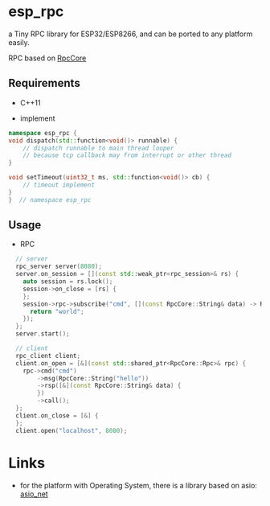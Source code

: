 # esp_rpc

a Tiny RPC library for ESP32/ESP8266, and can be ported to any platform easily.

RPC based on [RpcCore](https://github.com/shuai132/RpcCore)

## Requirements

* C++11

* implement

```c++
namespace esp_rpc {
void dispatch(std::function<void()> runnable) {
    // dispatch runnable to main thread looper
    // because tcp callback may from interrupt or other thread 
}

void setTimeout(uint32_t ms, std::function<void()> cb) {
    // timeout implement
}
}  // namespace esp_rpc
```

## Usage

* RPC

```c++
  // server
  rpc_server server(8080);
  server.on_session = [](const std::weak_ptr<rpc_session>& rs) {
    auto session = rs.lock();
    session->on_close = [rs] {
    };
    session->rpc->subscribe("cmd", [](const RpcCore::String& data) -> RpcCore::String {
      return "world";
    });
  };
  server.start();
```

```c++
  // client
  rpc_client client;
  client.on_open = [&](const std::shared_ptr<RpcCore::Rpc>& rpc) {
    rpc->cmd("cmd")
        ->msg(RpcCore::String("hello"))
        ->rsp([&](const RpcCore::String& data) {
        })
        ->call();
  };
  client.on_close = [&] {
  };
  client.open("localhost", 8080);
```

# Links

* for the platform with Operating System, there is a library based on
  asio: [asio_net](https://github.com/shuai132/asio_net)
